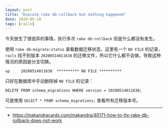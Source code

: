 ```yaml
---
layout: post
title: "Execute rake db:rollback but nothing happened"
date: 2020-05-18
tags: [rails]
---
```


今天放生了很诡异的事情，执行多次 `rake db:rollback` 但是什么都没有发生。

使用 `rake db:migrate:status` 查看数据迁移状态，这里有一个 `NO FILE` 的记录，`rails` 找不到版本 `20200514011638` 的迁移文件，所以它什么都不会做，导致这种情况的原因是分支切换。

```
up     20200514011638  ********** NO FILE **********
```

只好在数据库中手动删除掉 `NO FILE` 的记录：

```
DELETE FROM schema_migrations WHERE version = 20200514011638;
```

可是使用 `SELECT * FROM schema_migrations;` 查看所有迁移版本号。

---

* https://makandracards.com/makandra/40171-how-to-fix-rake-db-rollback-does-not-work
